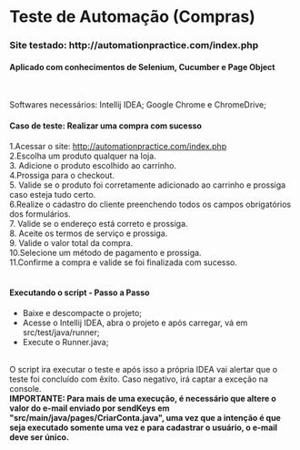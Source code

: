 <h1>Teste de Automação (Compras) </h1>

<h3>Site testado: http://automationpractice.com/index.php </h3>
<h4> Aplicado com conhecimentos de Selenium, Cucumber e Page Object </h4> <br /> 

Softwares necessários: Intellij IDEA; Google Chrome e ChromeDrive; <br/>

<h4> Caso de teste: Realizar uma compra com sucesso </h4>

1.Acessar o site: http://automationpractice.com/index.php <br/>
2.Escolha um produto qualquer na loja. <br/>
3. Adicione o produto escolhido ao carrinho. <br/>
4.Prossiga para o checkout. <br/>
5. Valide se o produto foi corretamente adicionado ao carrinho e prossiga caso esteja tudo certo. <br/>
6.Realize o cadastro do cliente preenchendo todos os campos obrigatórios dos formulários. <br/>
7. Valide se o endereço está correto e prossiga. <br/>
8. Aceite os termos de serviço e prossiga. <br/>
9. Valide o valor total da compra. <br/>
10.Selecione um método de pagamento e prossiga. <br/>
11.Confirme a compra e valide se foi finalizada com sucesso. <br/> <br/>

<h4> Executando o script - Passo a Passo </h4>
<ul>
  <li> Baixe e descompacte o projeto; </li>
  <li> Acesse o Intellij IDEA, abra o projeto e após carregar, vá em src/test/java/runner; </li>
  <li> Execute o Runner.java; </li>
</ul> 
<br /> 
O script ira executar o teste e após isso a própria IDEA vai alertar que o teste foi concluído com êxito. Caso negativo, irá captar a exceção na console. <br />
<strong> IMPORTANTE: Para mais de uma execução, é necessário que altere o valor do e-mail enviado por sendKeys em "src/main/java/pages/CriarConta.java", uma vez que a intenção é que seja executado somente uma vez e para cadastrar o usuário, o e-mail deve ser único. </strong>
